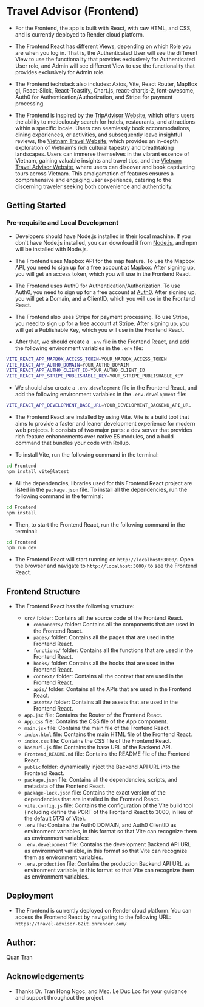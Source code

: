 # Travel Advisor (Frontend)

- For the Frontend, the app is built with React, with raw HTML, and CSS, and is currently deployed to Render cloud platform.

- The Frontend React has different Views, depending on which Role you are when you log in. That is, the Authenticated User will see the different View to use the functionality that provides exclusively for Authenticated User role, and Admin will see different View to use the functionality that provides exclusively for Admin role.

- The Frontend techstack also includes: Axios, Vite, React Router, MapBox gl, React-Slick, React-Toastify, Chart.js, react-chartjs-2, font-awesome, Auth0 for Authentication/Authorization, and Stripe for payment processing.

- The Frontend is inspired by the [TripAdvisor Website](https://www.tripadvisor.com/), which offers users the ability to meticulously search for hotels, restaurants, and attractions within a specific locale. Users can seamlessly book accommodations, dining experiences, or activities, and subsequently leave insightful reviews, the [Vietnam Travel Website](https://vietnam.travel/), which provides an in-depth exploration of Vietnam's rich cultural tapestry and breathtaking landscapes. Users can immerse themselves in the vibrant essence of Vietnam, gaining valuable insights and travel tips, and the [Vietnam Travel Advisor Website](https://vietnamtraveladvisor.com.vn/), where users can discover and book captivating tours across Vietnam. This amalgamation of features ensures a comprehensive and engaging user experience, catering to the discerning traveler seeking both convenience and authenticity.

## Getting Started

### Pre-requisite and Local Development

- Developers should have Node.js installed in their local machine. If you don't have Node.js installed, you can download it from [Node.js](https://nodejs.org/en/), and npm will be installed with Node.js.

- The Frontend uses Mapbox API for the map feature. To use the Mapbox API, you need to sign up for a free account at [Mapbox](https://www.mapbox.com/). After signing up, you will get an access token, which you will use in the Frontend React.

- The Frontend uses Auth0 for Authentication/Authorization. To use Auth0, you need to sign up for a free account at [Auth0](https://auth0.com/). After signing up, you will get a Domain, and a ClientID, which you will use in the Frontend React.

- The Frontend also uses Stripe for payment processing. To use Stripe, you need to sign up for a free account at [Stripe](https://stripe.com/). After signing up, you will get a Publishable Key, which you will use in the Frontend React.

- After that, we should create a `.env` file in the Frontend React, and add the following environment variables in the `.env` file:

```bash
VITE_REACT_APP_MAPBOX_ACCESS_TOKEN=YOUR_MAPBOX_ACCESS_TOKEN
VITE_REACT_APP_AUTH0_DOMAIN=YOUR_AUTH0_DOMAIN
VITE_REACT_APP_AUTH0_CLIENT_ID=YOUR_AUTH0_CLIENT_ID
VITE_REACT_APP_STRIPE_PUBLISHABLE_KEY=YOUR_STRIPE_PUBLISHABLE_KEY
```

- We should also create a `.env.development` file in the Frontend React, and add the following environment variables in the `.env.development` file:

```bash
VITE_REACT_APP_DEVELOPMENT_BASE_URL=YOUR_DEVELOPMENT_BACKEND_API_URL
```

- The Frontend React are installed by using Vite. Vite is a build tool that aims to provide a faster and leaner development experience for modern web projects. It consists of two major parts: a dev server that provides rich feature enhancements over native ES modules, and a build command that bundles your code with Rollup.

- To install Vite, run the following command in the terminal:

```bash
cd Frontend
npm install vite@latest
```

- All the dependencies, libraries used for this Frontend React project are listed in the `package.json` file. To install all the dependencies, run the following command in the terminal:

```bash
cd Frontend
npm install
```

- Then, to start the Frontend React, run the following command in the terminal:

```bash
cd Frontend
npm run dev
```

- The Frontend React will start running on `http://localhost:3000/`. Open the browser and navigate to `http://localhost:3000/` to see the Frontend React.

## Frontend Structure

- The Frontend React has the following structure:

  - `src/` folder: Contains all the source code of the Frontend React.
    - `components/` folder: Contains all the components that are used in the Frontend React.
    - `pages/` folder: Contains all the pages that are used in the Frontend React.
    - `functions/` folder: Contains all the functions that are used in the Frontend React.
    - `hooks/` folder: Contains all the hooks that are used in the Frontend React.
    - `context/` folder: Contains all the context that are used in the Frontend React.
    - `apis/` folder: Contains all the APIs that are used in the Frontend React.
    - `assets/` folder: Contains all the assets that are used in the Frontend React.
  - `App.jsx` file: Contains the Router of the Frontend React.
  - `App.css` file: Contains the CSS file of the App component.
  - `main.jsx` file: Contains the main file of the Frontend React.
  - `index.html` file: Contains the main HTML file of the Frontend React.
  - `index.css` file: Contains the CSS file of the Frontend React.
  - `baseUrl.js` file: Contains the base URL of the Backend API.
  - `Frontend_README.md` file: Contains the README file of the Frontend React.
  - `public` folder: dynamically inject the Backend API URL into the Frontend React.
  - `package.json` file: Contains all the dependencies, scripts, and metadata of the Frontend React.
  - `package-lock.json` file: Contains the exact version of the dependencies that are installed in the Frontend React.
  - `vite.config.js` file: Contains the configuration of the Vite build tool (including define the PORT of the Frontend React to 3000, in lieu of the default 5173 of Vite).
  - `.env` file: Contains the Auth0 DOMAIN, and Auth0 ClientID as environment variables, in this format so that Vite can recognize them as environment variables:
  - `.env.development` file: Contains the development Backend API URL as environment variable, in this format so that Vite can recognize them as environment variables.
  - `.env.production` file: Contains the production Backend API URL as environment variable, in this format so that Vite can recognize them as environment variables.

## Deployment

- The Frontend is currently deployed on Render cloud platform. You can access the Frontend React by navigating to the following URL: `https://travel-advisor-62it.onrender.com/`

## Author:

Quan Tran

## Acknowledgements

- Thanks Dr. Tran Hong Ngoc, and Msc. Le Duc Loc for your guidance and support throughout the project.
